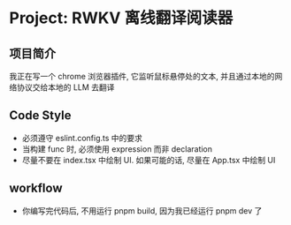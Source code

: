 # Project: RWKV 离线翻译阅读器

## 项目简介

我正在写一个 chrome 浏览器插件, 它监听鼠标悬停处的文本, 并且通过本地的网络协议交给本地的 LLM 去翻译

## Code Style

- 必须遵守 eslint.config.ts 中的要求
- 当构建 func 时, 必须使用 expression 而非 declaration
- 尽量不要在 index.tsx 中绘制 UI. 如果可能的话, 尽量在 App.tsx 中绘制 UI


## workflow

- 你编写完代码后, 不用运行 pnpm build, 因为我已经运行 pnpm dev 了

